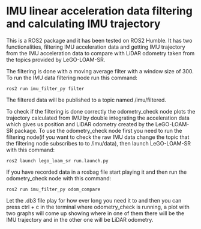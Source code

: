 # IMU linear acceleration data filtering and calculating IMU trajectory
This is a ROS2 package and it has been tested on ROS2 Humble. It has two functionalities, filtering IMU acceleration data and getting IMU trajectory
from the IMU acceleration data to compare with LiDAR odometry taken from the topics provided by LeGO-LOAM-SR. 

The filtering is done with a moving average filter with a window size of 300. To run the IMU data filtering node
run this command:

    ros2 run imu_filter_py filter

The filtered data will be published to a topic named /imu/filtered.

To check if the filtering is done correctly the odometry_check node plots the trajectory calculated from IMU by
double integrating the acceleration data which gives us position and LiDAR odometry created by the LeGO-LOAM-SR package.
To use the odometry_check node first you need to run the filtering node(if you want to check the raw IMU data
change the topic that the filtering node subscribes to to /imu/data), then launch LeGO-LOAM-SR with this command:

    ros2 launch lego_loam_sr run.launch.py

If you have recorded data in a rosbag file start playing it and then run the odometry_check node with this command:

    ros2 run imu_filter_py odom_compare

Let the .db3 file play for how ever long you need it to and then you can press ctrl + c in the terminal where odometry_check
is running, a plot with two graphs will come up showing where in one of them there will be the IMU trajectory and in the
other one will be LiDAR odometry.
